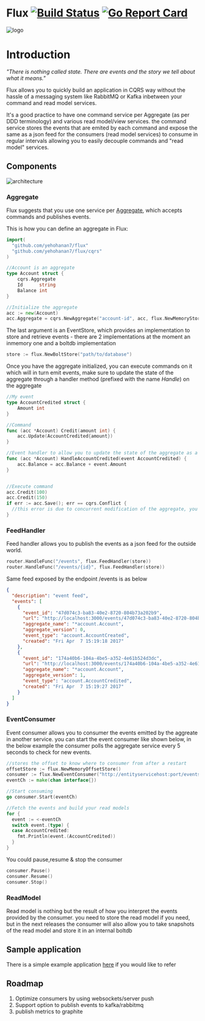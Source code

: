 # Flux [![Build Status](https://travis-ci.org/yehohanan7/flux.svg)](https://travis-ci.org/yehohanan7/flux?branch=master) [![Go Report Card](https://goreportcard.com/badge/github.com/yehohanan7/flux)](https://goreportcard.com/report/github.com/yehohanan7/flux)
![logo](http://www.logogala.com/images/uploads/gallery/octopus.png)


# Introduction
*"There is nothing called state. There are events and the story we tell about what it means."*

Flux allows you to quickly build an application in CQRS way without the hassle of a messaging system like RabbitMQ or Kafka inbetween your command and read model services.

It's a good practice to have one command service per Aggregate (as per DDD terminology) and various read model/view services. the command service stores the events that are emited by each command and expose the same as a json feed for the consumers (read model services) to consume in regular intervals allowing you to easily decouple commands and "read model" services.

## Components
![architecture](https://raw.githubusercontent.com/yehohanan7/flux/master/static/architecture.png)

### Aggregate
Flux suggests that you use one service per [Aggregate](https://martinfowler.com/bliki/DDD_Aggregate.html), which accepts commands and publishes events.

This is how you can define an aggregate in Flux:

```go
import(
  "github.com/yehohanan7/flux"
  "github.com/yehohanan7/flux/cqrs"
)

//Account is an aggregate
type Account struct {
	cqrs.Aggregate
	Id      string
	Balance int
}

//Initialize the aggregate
acc := new(Account)
acc.Aggregate = cqrs.NewAggregate("account-id", acc, flux.NewMemoryStore())
```

The last argument is an EventStore, which provides an implementation to store and retrieve events - there are 2 implementations at the moment an inmemory one and a boltdb implementation
```go
store := flux.NewBoltStore("path/to/database")
```

Once you have the aggregate initialized, you can execute commands on it which will in turn emit events, make sure to update the state of the aggregate through a handler method (prefixed with the name *Handle*) on the aggregate
```go
//My event
type AccountCredited struct {
	Amount int
}

//Command
func (acc *Account) Credit(amount int) {
	acc.Update(AccountCredited{amount})
}

//Event handler to allow you to update the state of the aggregate as a result of a command
func (acc *Account) HandleAccountCredited(event AccountCredited) {
	acc.Balance = acc.Balance + event.Amount
}


//Execute command
acc.Credit(100)
acc.Credit(150)
if err := acc.Save(); err == cqrs.Conflict {
  //this error is due to concurrent modification of the aggregate, you should retry the request
}

```



### FeedHandler
Feed handler allows you to publish the events as a json feed for the outside world.

```go
router.HandleFunc("/events", flux.FeedHandler(store))
router.HandleFunc("/events/{id}", flux.FeedHandler(store))
```

Same feed exposed by the endpoint /events is as below

```json
{
  "description": "event feed",
  "events": [
    {
      "event_id": "47d074c3-ba83-40e2-8720-804b73a202b9",
      "url": "http://localhost:3000/events/47d074c3-ba83-40e2-8720-804b73a202b9",
      "aggregate_name": "*account.Account",
      "aggregate_version": 0,
      "event_type": "account.AccountCreated",
      "created": "Fri Apr  7 15:19:18 2017"
    },
    {
      "event_id": "174a40b6-104a-4be5-a352-4e61b524d3dc",
      "url": "http://localhost:3000/events/174a40b6-104a-4be5-a352-4e61b524d3dc",
      "aggregate_name": "*account.Account",
      "aggregate_version": 1,
      "event_type": "account.AccountCredited",
      "created": "Fri Apr  7 15:19:27 2017"
    }
  ]
}
```

### EventConsumer
Event consumer allows you to consumer the events emitted by the aggreate in another service. you can start the event consumer like shown below, in the below example the consumer polls the aggregate service every 5 seconds to check for new events.

```go
//stores the offset to know where to consumer from after a restart
offsetStore := flux.NewMemoryOffsetStore()
consumer := flux.NewEventConsumer("http://entityservicehost:port/events", 5 * time.Second, []interface{}{AccountCredited{}}, offsetStore)
eventCh := make(chan interface{})

//Start consuming
go consumer.Start(eventCh)

//Fetch the events and build your read models
for {
  event := <-eventCh
  switch event.(type) {
  case AccountCredited:
    fmt.Println(event.(AccountCredited))
  }
}
```

You could pause,resume & stop the consumer
```go
consumer.Pause()
consumer.Resume()
consumer.Stop()
```

### ReadModel
Read model is nothing but the result of how you interpret the events provided by the consumer. you need to store the read model if you need, but in the next releases the consumer will also allow you to take snapshots of the read model and store it in an internal boltdb

## Sample application
There is a simple example application [here](https://github.com/yehohanan7/flux/tree/master/examples/bank) if you would like to refer


## Roadmap
1. Optimize consumers by using websockets/server push
2. Support option to publish events to kafka/rabbitmq
3. publish metrics to graphite

